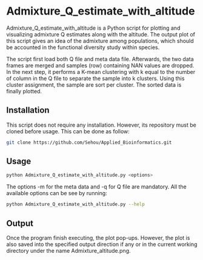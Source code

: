 # Admixture_Q_estimate_with_altitude

Admixture_Q_estimate_with_altitude is a Python script for plotting and visualizing admixture Q estimates along with the altitude. The output plot of this script gives an idea of the admixture among populations, which should be accounted in the functional diversity study within species.

The script first load both Q file and meta data file. Afterwards, the two data frames are merged and samples (row) containing NAN values are dropped. In the next step, it performs a K-mean clustering with k equal to the number of column in the Q file to separate the sample into k clusters.  Using this cluster assignment, the sample are sort per cluster. The sorted data is finally plotted.

## Installation

This script does not require any installation. However, its repository must be cloned before usage. This can be done as follow:

```bash
git clone https://github.com/Sehou/Applied_Bioinformatics.git
```

## Usage

```python
python Admixture_Q_estimate_with_altitude.py <options>
```

The options -m for the meta data and -q for Q file are mandatory. All the available options can be see by running: 

```bash
python Admixture_Q_estimate_with_altitude.py --help
```

## Output

Once the program finish executing, the plot pop-ups. However, the plot is also saved into the specified output direction if any or in the current working directory under the name Admixture_altitude.png.